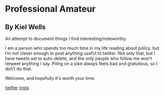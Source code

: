 # Professional Amateur

## By Kiel Wells

An attempt to document things I find interesting/noteworthy.

I am a person who spends too much time in my life reading about policy, but I’m not clever enough to post anything useful to twitter. Not only that, but I have tweets set to auto-delete, and the only people who follow me won’t retweet anything I say. Piling on a joke always feels bad and gratuitous, so I don’t do that.

Welcome, and hopefully it's worth your time.

[twitter](https://twitter.com/kielwells)
[insta](https://instagram.com/kielwells)
